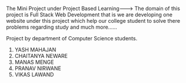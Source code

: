 The Mini Project under Project Based Learning--->
The domain of this project is Full Stack Web Development that is we are developing one website under this project which help our college student to solve there problems regarding study and much more......



Project by department of Computer Science 
students.
1. YASH MAHAJAN
2. CHAITANYA NEWARE
3. MANAS MENGE
4. PRANAV NIRWANE
5. VIKAS LAWAND
